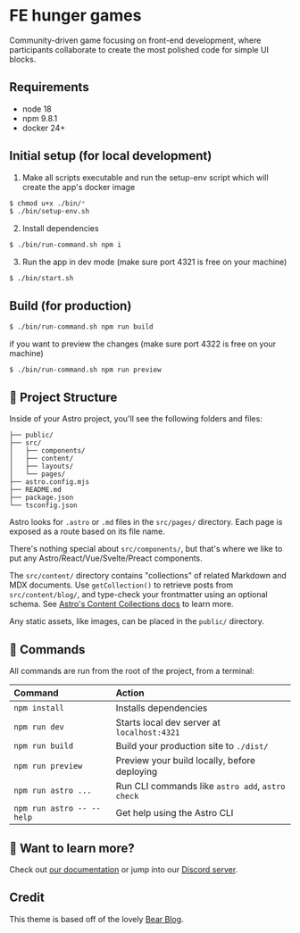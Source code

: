 # FE hunger games
Community-driven game focusing on front-end development, where participants collaborate to create the most polished code for simple UI blocks.

## Requirements
* node 18
* npm 9.8.1
* docker 24+

## Initial setup (for local development)
1. Make all scripts executable and run the setup-env script which will create the app's docker image
```bash
$ chmod u+x ./bin/*
$ ./bin/setup-env.sh
```

2. Install dependencies
```bash
$ ./bin/run-command.sh npm i
```

3. Run the app in dev mode (make sure port 4321 is free on your machine)
```bash
$ ./bin/start.sh
```

## Build (for production)
```bash
$ ./bin/run-command.sh npm run build
```

if you want to preview the changes (make sure port 4322 is free on your machine)
```bash
$ ./bin/run-command.sh npm run preview
```

## 🚀 Project Structure

Inside of your Astro project, you'll see the following folders and files:

```text
├── public/
├── src/
│   ├── components/
│   ├── content/
│   ├── layouts/
│   └── pages/
├── astro.config.mjs
├── README.md
├── package.json
└── tsconfig.json
```

Astro looks for `.astro` or `.md` files in the `src/pages/` directory. Each page is exposed as a route based on its file name.

There's nothing special about `src/components/`, but that's where we like to put any Astro/React/Vue/Svelte/Preact components.

The `src/content/` directory contains "collections" of related Markdown and MDX documents. Use `getCollection()` to retrieve posts from `src/content/blog/`, and type-check your frontmatter using an optional schema. See [Astro's Content Collections docs](https://docs.astro.build/en/guides/content-collections/) to learn more.

Any static assets, like images, can be placed in the `public/` directory.

## 🧞 Commands

All commands are run from the root of the project, from a terminal:

| Command                   | Action                                           |
| :------------------------ | :----------------------------------------------- |
| `npm install`             | Installs dependencies                            |
| `npm run dev`             | Starts local dev server at `localhost:4321`      |
| `npm run build`           | Build your production site to `./dist/`          |
| `npm run preview`         | Preview your build locally, before deploying     |
| `npm run astro ...`       | Run CLI commands like `astro add`, `astro check` |
| `npm run astro -- --help` | Get help using the Astro CLI                     |

## 👀 Want to learn more?

Check out [our documentation](https://docs.astro.build) or jump into our [Discord server](https://astro.build/chat).

## Credit

This theme is based off of the lovely [Bear Blog](https://github.com/HermanMartinus/bearblog/).
